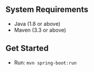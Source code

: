 ## System Requirements
* Java (1.8 or above)
* Maven (3.3 or above)

## Get Started
* Run: `mvn spring-boot:run`

